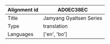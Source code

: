 |Alignment id | AD0EC38EC
| --- | --- 
|Title | Jamyang Gyaltsen Series 
|Type | translation
|Languages | ['en', 'bo']